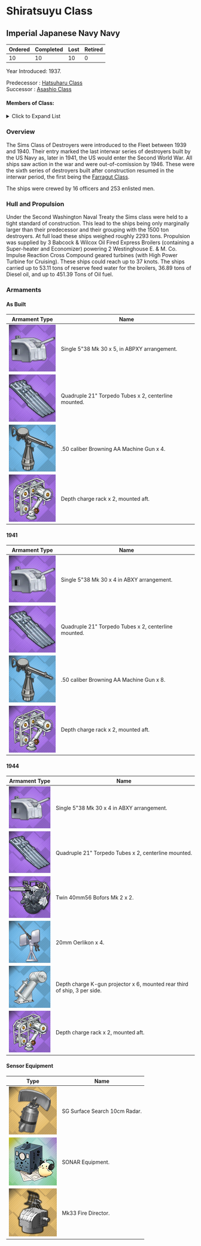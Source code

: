 # Shiratsuyu Class
## Imperial Japanese Navy Navy

Ordered | Completed | Lost | Retired
 ------ | ------ | ------ | ------ 
10 | 10 | 10 | 0 <br/>
 
Year Introduced: 1937. <br/>
 
Predecessor : [Hatsuharu Class](/History/IJN/HatsuharuClass.md) <br/>
Successor : [Asashio Class](/History/IJN/AsashioClass.md) <br/>

#### Members of Class: <br/>

<details>
	<summary>Click to Expand List</summary>
	
Icon | Name | Hull Number | Present
| ------ | ------ | ------ |  ------ |
![Sims](/Icons/Ship/EagleUnion/Sims.png) | Sims | DD-409 | Yes <br/>
![UnknownBB](/Icons/Ship/UnknownDD.png) | Hughes | DD-410 | No <br/>
![UnknownBB](/Icons/Ship/UnknownDD.png) | Anderson | DD-411 | No <br/>
![Hammann](/Icons/Ship/EagleUnion/Hammann.png) | Hammann | DD-412 | Yes <br/>
![UnknownBB](/Icons/Ship/UnknownDD.png) | Mustin | DD-413 | No <br/>
![UnknownBB](/Icons/Ship/UnknownDD.png) | Russell | DD-414 | No <br/>
![UnknownBB](/Icons/Ship/UnknownDD.png) | O'Brien | DD-415 | No <br/>
![UnknownBB](/Icons/Ship/UnknownDD.png) | Walke | DD-416 | No <br/>
![UnknownBB](/Icons/Ship/UnknownDD.png) | Morris | DD-417 | No <br/>
![UnknownBB](/Icons/Ship/UnknownDD.png) | Roe | DD-418 | No <br/>
![UnknownBB](/Icons/Ship/UnknownDD.png) | Wainwright | DD-419 | No <br/>
![UnknownBB](/Icons/Ship/UnknownDD.png) | Buck | DD-420 | No <br/>

</details>

### Overview

The Sims Class of Destroyers were introduced to the Fleet between 1939 and 1940. Their entry marked the last interwar series of destroyers built by the US Navy as, later in 1941, the US would enter the Second World War. All ships saw action in the war and were out-of-comission by 1946. These were the sixth series of destroyers built after construction resumed in the interwar period, the first being the [Farragut Class](/History/FarragutClass.md). <br/>

The ships were crewed by 16 officers and 253 enlisted men. <br/>

### Hull and Propulsion

Under the Second Washington Naval Treaty the Sims class were held to a tight standard of construction. This lead to the ships being only marginally larger than their predecessor and their grouping with the 1500 ton destroyers. At full load these ships weighed roughly 2293 tons. Propulsion was supplied by 3 Babcock & Wilcox Oil Fired Express Broilers (containing a Super-heater and Economizer) powering 2 Westinghouse E. & M. Co. Impulse Reaction Cross Compound geared turbines (with High Power Turbine for Cruising). These ships could reach up to 37 knots. The ships carried up to 53.11 tons of reserve feed water for the broilers, 36.89 tons of Diesel oil, and up to 451.39 Tons of Oil fuel.

### Armaments

#### As Built

Armament Type | Name |
 ------ | ------ |
![Single5in38](/Icons/Equipment/Guns/DD/5in38.png) | Single 5"38 Mk 30 x 5, in ABPXY arrangement.
![Quadruple21in](/Icons/Equipment/Torpedo/Surface/21inQuadrupleUSN.png) | Quadruple 21" Torpedo Tubes x 2, centerline mounted.
![0.5inAAMG](/Icons/Equipment/AA/0.5inAAMG.png) | .50 caliber Browning AA Machine Gun x 4.
![ImprovedDC](/Icons/Equipment/Auxiliary/ImprovedDepthCharge.png) | Depth charge rack x 2, mounted aft. <br/>

#### 1941

Armament Type | Name |
 ------ | ------ |
![Single5in38](/Icons/Equipment/Guns/DD/5in38.png) | Single 5"38 Mk 30 x 4 in ABXY arrangement.
![Quadruple21in](/Icons/Equipment/Torpedo/Surface/21inQuadrupleUSN.png) | Quadruple 21" Torpedo Tubes x 2, centerline mounted.
![0.5inAAMG](/Icons/Equipment/AA/0.5inAAMG.png) | .50 caliber Browning AA Machine Gun x 8.
![ImprovedDC](/Icons/Equipment/Auxiliary/ImprovedDepthCharge.png) | Depth charge rack x 2, mounted aft.<br/>

#### 1944

Armament Type | Name |
 ------ | ------ |
![Single5in38](/Icons/Equipment/Guns/DD/5in38.png) | Single 5"38 Mk 30 x 4 in ABXY arrangement.
![Quadruple21in](/Icons/Equipment/Torpedo/Surface/21inQuadrupleUSN.png) | Quadruple 21" Torpedo Tubes x 2, centerline mounted.
![Twin40mmBofors](/Icons/Equipment/AA/Twin40mmUSN.png) | Twin 40mm56 Bofors Mk 2 x 2.
![20mmOerlikon](/Icons/Equipment/AA/20mmOerlikon.png) | 20mm Oerlikon x 4.
![DC](/Icons/Equipment/Auxiliary/DepthCharge.png) | Depth charge K-gun projector x 6, mounted rear third of ship, 3 per side.
![ImprovedDC](/Icons/Equipment/Auxiliary/ImprovedDepthCharge.png) | Depth charge rack x 2, mounted aft. <br/>

#### Sensor Equipment

Type | Name |
 ------ | ------ |
![SGRadar](/Icons/Equipment/Auxiliary/SGRadar.png) | SG Surface Search 10cm Radar. <br/>
![OldSonar](/Icons/Equipment/Auxiliary/OldSonar.png) | SONAR Equipment. <br/>
![Mk33](/Icons/Equipment/Auxiliary/Mk33FireDirector.png) | Mk33 Fire Director. <br/>